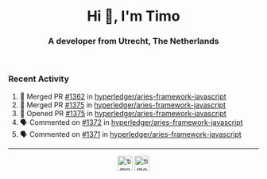 <h1 align="center">Hi 👋, I'm Timo</h1>
<h3 align="center">A developer from Utrecht, The Netherlands</h3>
<br/>
<!-- https://github.com/rahuldkjain/github-profile-readme-generator --!>

<!--  <p align="left"><img src="https://github-readme-stats.vercel.app/api?username=timoglastra&show_icons=true&count_private=true&" alt="timoglastra" /></p> --!>

<!--
Github language stats
<p align="left"><img src="https://github-readme-stats.vercel.app/api/top-langs/?username=timoglastra&layout=compact" alt="timoglastra" /><p>
-->

<!-- Codestats language stats -->
<!-- <p align="left"><img src="https://codestats-readme.vercel.app/api/top-langs/?username=timoglastra&layout=compact&language_count=12" alt="timoglastra" /><p>    --!>
  
<h3>Recent Activity</h3>

<!--START_SECTION:activity-->
1. 🎉 Merged PR [#1362](https://github.com/hyperledger/aries-framework-javascript/pull/1362) in [hyperledger/aries-framework-javascript](https://github.com/hyperledger/aries-framework-javascript)
2. 🎉 Merged PR [#1375](https://github.com/hyperledger/aries-framework-javascript/pull/1375) in [hyperledger/aries-framework-javascript](https://github.com/hyperledger/aries-framework-javascript)
3. 💪 Opened PR [#1375](https://github.com/hyperledger/aries-framework-javascript/pull/1375) in [hyperledger/aries-framework-javascript](https://github.com/hyperledger/aries-framework-javascript)
4. 🗣 Commented on [#1372](https://github.com/hyperledger/aries-framework-javascript/issues/1372) in [hyperledger/aries-framework-javascript](https://github.com/hyperledger/aries-framework-javascript)
5. 🗣 Commented on [#1371](https://github.com/hyperledger/aries-framework-javascript/issues/1371) in [hyperledger/aries-framework-javascript](https://github.com/hyperledger/aries-framework-javascript)
<!--END_SECTION:activity-->

---

<p align="center">
<a href="https://twitter.com/timoglastra" target="blank"><img align="center" src="https://cdn.jsdelivr.net/npm/simple-icons@3.0.1/icons/twitter.svg" alt="timoglastra" height="30" width="30" /></a>
<a href="https://linkedin.com/in/timoglastra" target="blank"><img align="center" src="https://cdn.jsdelivr.net/npm/simple-icons@3.0.1/icons/linkedin.svg" alt="timoglastra" height="30" width="30" /></a>
</p>



